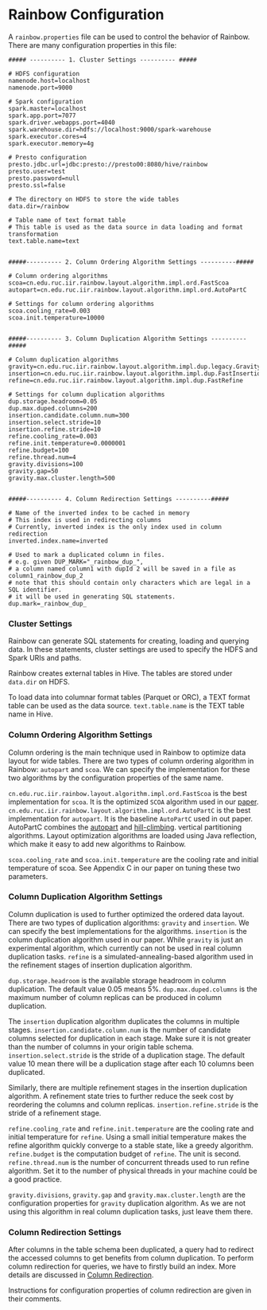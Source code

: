 # Rainbow Configuration

A `rainbow.properties` file can be used to control the behavior of Rainbow.
There are many configuration properties in this file:

```
##### ---------- 1. Cluster Settings ---------- #####

# HDFS configuration
namenode.host=localhost
namenode.port=9000

# Spark configuration
spark.master=localhost
spark.app.port=7077
spark.driver.webapps.port=4040
spark.warehouse.dir=hdfs://localhost:9000/spark-warehouse
spark.executor.cores=4
spark.executor.memory=4g

# Presto configuration
presto.jdbc.url=jdbc:presto://presto00:8080/hive/rainbow
presto.user=test
presto.password=null
presto.ssl=false

# The directory on HDFS to store the wide tables
data.dir=/rainbow

# Table name of text format table
# This table is used as the data source in data loading and format transformation
text.table.name=text


#####---------- 2. Column Ordering Algorithm Settings ----------#####

# Column ordering algorithms
scoa=cn.edu.ruc.iir.rainbow.layout.algorithm.impl.ord.FastScoa
autopart=cn.edu.ruc.iir.rainbow.layout.algorithm.impl.ord.AutoPartC

# Settings for column ordering algorithms
scoa.cooling_rate=0.003
scoa.init.temperature=10000


#####---------- 3. Column Duplication Algorithm Settings ----------#####

# Column duplication algorithms
gravity=cn.edu.ruc.iir.rainbow.layout.algorithm.impl.dup.legacy.GravityDup
insertion=cn.edu.ruc.iir.rainbow.layout.algorithm.impl.dup.FastInsertionDup
refine=cn.edu.ruc.iir.rainbow.layout.algorithm.impl.dup.FastRefine

# Settings for column duplication algorithms
dup.storage.headroom=0.05
dup.max.duped.columns=200
insertion.candidate.column.num=300
insertion.select.stride=10
insertion.refine.stride=10
refine.cooling_rate=0.003
refine.init.temperature=0.0000001
refine.budget=100
refine.thread.num=4
gravity.divisions=100
gravity.gap=50
gravity.max.cluster.length=500


#####---------- 4. Column Redirection Settings ----------#####

# Name of the inverted index to be cached in memory
# This index is used in redirecting columns
# Currently, inverted index is the only index used in column redirection
inverted.index.name=inverted

# Used to mark a duplicated column in files.
# e.g. given DUP_MARK="_rainbow_dup_",
# a column named column1 with dupId 2 will be saved in a file as column1_rainbow_dup_2
# note that this should contain only characters which are legal in a SQL identifier.
# it will be used in generating SQL statements.
dup.mark=_rainbow_dup_
```

### Cluster Settings
Rainbow can generate SQL statements for creating, loading and querying data.
In these statements, cluster settings are used to specify the HDFS and Spark
URIs and paths.

Rainbow creates external tables in Hive. The tables are stored under `data.dir` on HDFS.

To load data into columnar format tables (Parquet or ORC),
a TEXT format table can be used as the data source. 
`text.table.name` is the TEXT table name in Hive.

### Column Ordering Algorithm Settings

Column ordering is the main technique used in Rainbow to optimize
data layout for wide tables. There are two types of column ordering 
algorithm in Rainbow: `autopart` and `scoa`.
We can specify the implementation for these two algorithms by the configuration properties
of the same name.

`cn.edu.ruc.iir.rainbow.layout.algorithm.impl.ord.FastScoa` is the 
best implementation for `scoa`. It is the optimized `SCOA` algorithm used 
in our [paper](http://dl.acm.org/citation.cfm?id=3035930).
`cn.edu.ruc.iir.rainbow.layout.algorithm.impl.ord.AutoPartC` 
is the best implementation for `autopart`. It is the baseline `AutoPartC` used in
out paper. AutoPartC combines the [autopart](http://www.cs.cmu.edu/~natassa/aapubs/conference/AutoPart.pdf) 
and [hill-climbing](http://dl.acm.org/citation.cfm?id=1315488). 
vertical partitioning algorithms. Layout optimization algorithms are loaded
using Java reflection, which make it easy to add new algorithms to Rainbow.

`scoa.cooling_rate` and `scoa.init.temperature` are the 
cooling rate and initial temperature of 
scoa. See Appendix C in our paper on tuning these two parameters.

### Column Duplication Algorithm Settings

Column duplication is used to further optimized the ordered data layout.
There are two types of duplication algorithms: `gravity`
and `insertion`. We can specify the best implementations for the algorithms.
`insertion` is the column duplication algorithm used in our paper. 
While `gravity` is just an experimental algorithm, which currently can not be used in 
real column duplication tasks. `refine` is a simulated-annealing-based 
algorithm used in the refinement stages of insertion duplication algorithm.

`dup.storage.headroom` is the available storage headroom in column duplication.
The default value 0.05 means 5%. `dup.max.duped.columns` is the maximum
number of column replicas can be produced in column duplication.

The `insertion` duplication algorithm duplicates the columns in multiple stages.
`insertion.candidate.column.num` is the number of candidate columns selected
for duplication in each stage. Make sure it is not greater than the number of columns
in your origin table schema. `insertion.select.stride` is the stride of a 
duplication stage. The default value 10 mean there will be a duplication stage
after each 10 columns been duplicated.

Similarly, there are multiple refinement stages in the insertion duplication
algorithm. A refinement state tries to further reduce the seek cost by reordering
the columns and column replicas.
`insertion.refine.stride` is the stride of a refinement stage.

`refine.cooling_rate` and `refine.init.temperature` are the cooling rate and
initial temperature for `refine`. Using a small initial temperature makes
the refine algorithm quickly converge to a stable state, like a greedy algorithm.
`refine.budget` is the computation budget of `refine`. The unit is second. 
`refine.thread.num` is the number of concurrent threads used to run refine algorithm.
Set it to the number of physical threads in your machine could be a good practice.


`gravity.divisions`, `gravity.gap` and `gravity.max.cluster.length` are the configuration
properties for `gravity` duplication algorithm. As we are not using this algorithm
in real column duplication tasks, just leave them there.


### Column Redirection Settings

After columns in the table schema been duplicated, a query had to
redirect the accessed columns to get benefits from column duplication.
To perform column redirection for queries, we have to firstly build an index.
More details are discussed in 
[Column Redirection](https://github.com/dbiir/rainbow/blob/master/rainbow-cli/README.md#column-redirection).

Instructions for configuration properties of column redirection are given in
their comments.